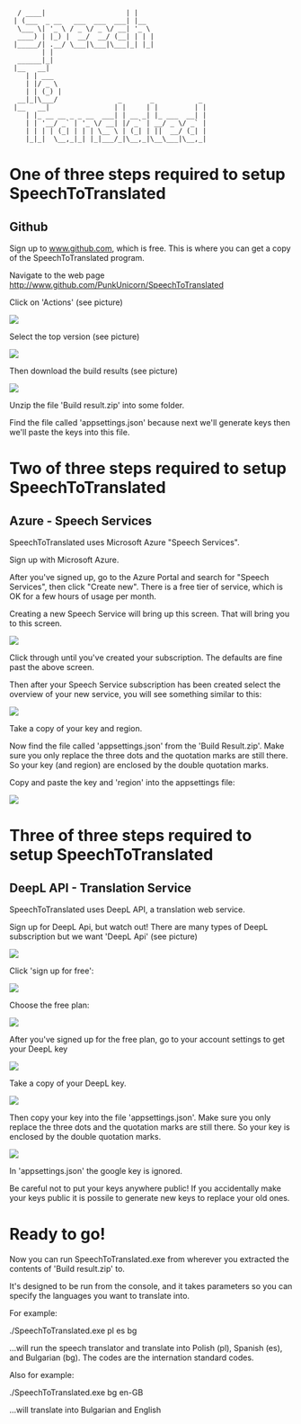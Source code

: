 ```    _____                      _                  
  / ____|                    | |                 
 | (___  _ __   ___  ___  ___| |__               
  \___ \| '_ \ / _ \/ _ \/ __| '_ \              
  ____) | |_) |  __/  __/ (__| | | |             
 |_____/| .__/ \___|\___|\___|_| |_|             
        | |                                      
  ______|_|                                      
 |__   __|                                       
    | | ___                                      
    | |/ _ \                                     
    | | (_) |                                    
  __|_|\___/               _       _           _ 
 |__   __|                | |     | |         | |
    | |_ __ __ _ _ __  ___| | __ _| |_ ___  __| |
    | | '__/ _` | '_ \/ __| |/ _` | __/ _ \/ _` |
    | | | | (_| | | | \__ \ | (_| | ||  __/ (_| |
    |_|_|  \__,_|_| |_|___/_|\__,_|\__\___|\__,_|
``` 


# One of three steps required to setup SpeechToTranslated

## Github

Sign up to www.github.com, which is free. This is where you can get a copy of the SpeechToTranslated program.

Navigate to the web page http://www.github.com/PunkUnicorn/SpeechToTranslated

Click on 'Actions' (see picture)

![](Github,%201%20-%20actions.png)

Select the top version (see picture)

![](Github,%202%20-%20choose%20top%20build.png)

Then download the build results (see picture)

![](Github,%203%20-%20download.png)

Unzip the file 'Build result.zip' into some folder.

Find the file called 'appsettings.json' because next we'll generate keys then we'll paste the keys into this file.


# Two of three steps required to setup SpeechToTranslated

## Azure - Speech Services

SpeechToTranslated uses Microsoft Azure "Speech Services".

Sign up with Microsoft Azure.

After you've signed up, go to the Azure Portal and search for "Speech Services", then click "Create new". There is a free tier of service, which is OK for a few hours of usage per month.

Creating a new Speech Service will bring up this screen. That will bring you to this screen. 

![](Azure%20Speech%20Services.png)

Click through until you've created your subscription. The defaults are fine past the above screen.

Then after your Speech Service subscription has been created select the overview of your new service, you will see something similar to this:

![](Azure%20Speech%20Services,%20Success.png)

Take a copy of your key and region.

Now find the file called 'appsettings.json' from the 'Build Result.zip'. Make sure you only replace the three dots and the quotation marks are still there. So your key (and region) are enclosed by the double quotation marks.

Copy and paste the key and 'region' into the appsettings file:

![](appsettings,%201%20-%20Azure%20Bits.png)


# Three of three steps required to setup SpeechToTranslated

## DeepL API - Translation Service

SpeechToTranslated uses DeepL API, a translation web service.

Sign up for DeepL Api, but watch out! There are many types of DeepL subscription but we want 'DeepL Api' (see picture)

![](DeepL%20API,%201.png)

Click 'sign up for free':

![](DeepL%20API,%202%20-%20sign%20up%20for%20free.png)

Choose the free plan:

![](DeepL%20API,%203%20-%20free%20plan.png)

After you've signed up for the free plan, go to your account settings to get your DeepL key

![](DeepL%20API,%204%20-%20account.png)

Take a copy of your DeepL key.

![](DeepL%20API,%205%20-%20key.png)

Then copy your key into the file 'appsettings.json'. Make sure you only replace the three dots and the quotation marks are still there. So your key is enclosed by the double quotation marks.

![](appsettings,%202%20-%20DeepL%20key.png)

In 'appsettings.json' the google key is ignored.

Be careful not to put your keys anywhere public! If you accidentally make your keys public it is possile to generate new keys to replace your old ones.


# Ready to go!

Now you can run SpeechToTranslated.exe from wherever you extracted the contents of 'Build result.zip' to.

It's designed to be run from the console, and it takes parameters so you can specify the languages you want to translate into.

For example:

./SpeechToTranslated.exe pl es bg

...will run the speech translator and translate into Polish (pl), Spanish (es), and Bulgarian (bg). The codes are the internation standard codes.

Also for example:

./SpeechToTranslated.exe bg en-GB

...will translate into Bulgarian and English
